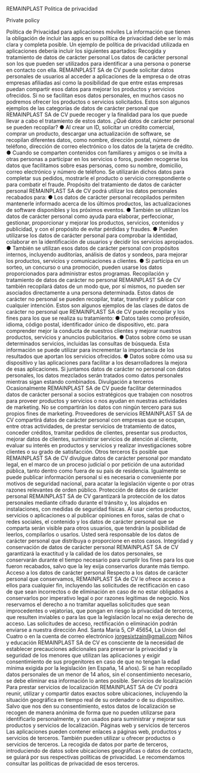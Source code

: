 REMAINPLAST Politica de privacidad

Private policy

Política de Privacidad para aplicaciones móviles La información que tienen la obligación de incluir las apps en su política de privacidad debe ser lo más clara y completa posible. Un ejemplo de política de privacidad utilizada en aplicaciones debería incluir los siguientes apartados: Recogida y tratamiento de datos de carácter personal Los datos de carácter personal son los que pueden ser utilizados para identificar a una persona o ponerse en contacto con ella. REMAINPLAST SA de CV puede solicitar datos personales de usuarios al acceder a aplicaciones de la empresa o de otras empresas afiliadas así como la posibilidad de que entre estas empresas puedan compartir esos datos para mejorar los productos y servicios ofrecidos. Si no se facilitan esos datos personales, en muchos casos no podremos ofrecer los productos o servicios solicitados. Estos son algunos ejemplos de las categorías de datos de carácter personal que REMAINPLAST SA de CV puede recoger y la finalidad para los que puede llevar a cabo el tratamiento de estos datos. ¿Qué datos de carácter personal se pueden recopilar? 
● Al crear un ID, solicitar un crédito comercial, comprar un producto, descargar una actualización de software, se recopilan diferentes datos, como nombre, dirección postal, número de teléfono, dirección de correo electrónico o los datos de la tarjeta de crédito. 
● Cuando se comparten contenidos con familiares y amigos o se invita a otras personas a participar en los servicios o foros, pueden recogerse los datos que facilitamos sobre esas personas, como su nombre, domicilio, correo electrónico y número de teléfono. Se utilizarán dichos datos para completar sus pedidos, mostrarle el producto o servicio correspondiente o para combatir el fraude. Propósito del tratamiento de datos de carácter personal REMAINPLAST SA de CV podrá utilizar los datos personales recabados para: 
● Los datos de carácter personal recopilados permiten mantenerle informado acerca de los últimos productos, las actualizaciones de software disponibles y los próximos eventos. 
● También se utilizan los datos de carácter personal como ayuda para elaborar, perfeccionar, gestionar, proporcionar y mejorar los productos, servicios, contenidos y publicidad, y con el propósito de evitar pérdidas y fraudes. 
● Pueden utilizarse los datos de carácter personal para comprobar la identidad, colaborar en la identificación de usuarios y decidir los servicios apropiados. 
● También se utilizan esos datos de carácter personal con propósitos internos, incluyendo auditorías, análisis de datos y sondeos, para mejorar los productos, servicios y comunicaciones a clientes. 
● Si participa en un sorteo, un concurso o una promoción, pueden usarse los datos proporcionados para administrar estos programas. Recopilación y tratamiento de datos de carácter no personal REMAINPLAST SA de CV también recopilará datos de un modo que, por sí mismos, no pueden ser asociados directamente a una persona determinada. Estos datos de carácter no personal se pueden recopilar, tratar, transferir y publicar con cualquier intención. Estos son algunos ejemplos de las clases de datos de carácter no personal que REMAINPLAST SA de CV puede recopilar y los fines para los que se realiza su tratamiento: 
● Datos tales como profesión, idioma, código postal, identificador único de dispositivo, etc. para comprender mejor la conducta de nuestros clientes y mejorar nuestros productos, servicios y anuncios publicitarios. 
● Datos sobre cómo se usan determinados servicios, incluidas las consultas de búsqueda. Esta información se puede utilizar para incrementar la importancia de los resultados que aportan los servicios ofrecidos. 
● Datos sobre cómo usa su dispositivo y las aplicaciones para facilitar a los desarrolladores la mejora de esas aplicaciones. Si juntamos datos de carácter no personal con datos personales, los datos mezclados serán tratados como datos personales mientras sigan estando combinados. Divulgación a terceros Ocasionalmente REMAINPLAST SA de CV puede facilitar determinados datos de carácter personal a socios estratégicos que trabajen con nosotros para proveer productos y servicios o nos ayudan en nuestras actividades de marketing. No se compartirán los datos con ningún tercero para sus propios fines de marketing. Proveedores de servicios REMAINPLAST SA de CV compartirá datos de carácter personal con empresas que se ocupan, entre otras actividades, de prestar servicios de tratamiento de datos, conceder créditos, tramitar pedidos de clientes, presentar sus productos, mejorar datos de clientes, suministrar servicios de atención al cliente, evaluar su interés en productos y servicios y realizar investigaciones sobre clientes o su grado de satisfacción. Otros terceros Es posible que REMAINPLAST SA de CV divulgue datos de carácter personal por mandato legal, en el marco de un proceso judicial o por petición de una autoridad pública, tanto dentro como fuera de su país de residencia. Igualmente se puede publicar información personal si es necesaria o conveniente por motivos de seguridad nacional, para acatar la legislación vigente o por otras razones relevantes de orden público. Protección de datos de carácter personal REMAINPLAST SA de CV garantizará la protección de los datos personales mediante cifrado durante el tránsito y, los alojados en instalaciones, con medidas de seguridad físicas. Al usar ciertos productos, servicios o aplicaciones o al publicar opiniones en foros, salas de chat o redes sociales, el contenido y los datos de carácter personal que se comparta serán visible para otros usuarios, que tendrán la posibilidad de leerlos, compilarlos o usarlos. Usted será responsable de los datos de carácter personal que distribuya o proporcione en estos casos. Integridad y conservación de datos de carácter personal REMAINPLAST SA de CV garantizará la exactitud y la calidad de los datos personales, se conservarán durante el tiempo necesario para cumplir los fines para los que fueron recabados, salvo que la ley exija conservarlos durante más tiempo. Acceso a los datos de carácter personal Respecto a los datos de carácter personal que conservamos, REMAINPLAST SA de CV le ofrece acceso a ellos para cualquier fin, incluyendo las solicitudes de rectificación en caso de que sean incorrectos o de eliminación en caso de no estar obligados a conservarlos por imperativo legal o por razones legítimas de negocio. Nos reservamos el derecho a no tramitar aquellas solicitudes que sean improcedentes o vejatorias, que pongan en riesgo la privacidad de terceros, que resulten inviables o para las que la legislación local no exija derecho de acceso. Las solicitudes de acceso, rectificación o eliminación podrán enviarse a nuestra dirección And. Santa Maria 5, CP 45654, La Union del Cuatro o en la cuenta de correo electrónico jorgesixtzain@gmail.com Niños y educación REMAINPLAST SA de CV es consciente de la necesidad de establecer precauciones adicionales para preservar la privacidad y la seguridad de los menores que utilizan las aplicaciones y exigir consentimiento de sus progenitores en caso de que no tengan la edad mínima exigida por la legislación (en España, 14 años). Si se han recopilado datos personales de un menor de 14 años, sin el consentimiento necesario, se debe eliminar esa información lo antes posible. Servicios de localización Para prestar servicios de localización REMAINPLAST SA de CV podrá reunir, utilizar y compartir datos exactos sobre ubicaciones, incluyendo la situación geográfica en tiempo real de su ordenador o de su dispositivo. Salvo que nos den su consentimiento, estos datos de localización se recogen de manera anónima de forma que no pueden utilizarse para identificarlo personalmente, y son usados para suministrar y mejorar sus productos y servicios de localización. Páginas web y servicios de terceros Las aplicaciones pueden contener enlaces a páginas web, productos y servicios de terceros. También pueden utilizar u ofrecer productos o servicios de terceros. La recogida de datos por parte de terceros, introduciendo de datos sobre ubicaciones geográficas o datos de contacto, se guiará por sus respectivas políticas de privacidad. Le recomendamos consultar las políticas de privacidad de esos terceros.
